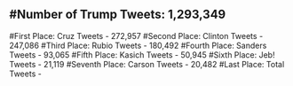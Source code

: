 #Number of Trump Tweets: 1,293,349
---
#First Place: Cruz Tweets - 272,957
#Second Place: Clinton Tweets - 247,086
#Third Place: Rubio Tweets - 180,492
#Fourth Place: Sanders Tweets - 93,065
#Fifth Place: Kasich Tweets - 50,945
#Sixth Place: Jeb! Tweets - 21,119
#Seventh Place: Carson Tweets - 20,482
#Last Place: Total Tweets -  
